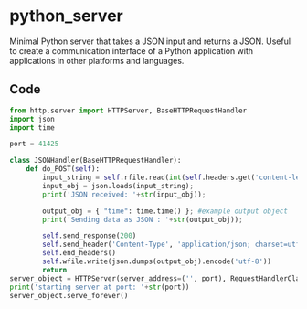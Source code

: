 # python_server
Minimal Python server that takes a JSON input and returns a JSON. Useful to create a communication interface of a Python application with applications in other platforms and languages.

## Code
```python
from http.server import HTTPServer, BaseHTTPRequestHandler
import json
import time

port = 41425

class JSONHandler(BaseHTTPRequestHandler):
    def do_POST(self):
        input_string = self.rfile.read(int(self.headers.get('content-length')))
        input_obj = json.loads(input_string);
        print('JSON received: '+str(input_obj));

        output_obj = { "time": time.time() }; #example output object
        print('Sending data as JSON : '+str(output_obj));

        self.send_response(200)
        self.send_header('Content-Type', 'application/json; charset=utf-8')
        self.end_headers()
        self.wfile.write(json.dumps(output_obj).encode('utf-8'))
        return
server_object = HTTPServer(server_address=('', port), RequestHandlerClass=JSONHandler)
print('starting server at port: '+str(port))
server_object.serve_forever()
```
